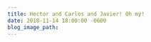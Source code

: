 ```yaml
---
title: Hector and Carlos and Javier! Oh my!
date: 2018-11-14 18:00:00 -0600
blog_image_path:
---
```

